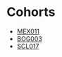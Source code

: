 # Cohorts

- [MEX011](./MEX011/README.md)
- [BOG003](./BOG003/README.md)
- [SCL017](./SCL017/README.md)
